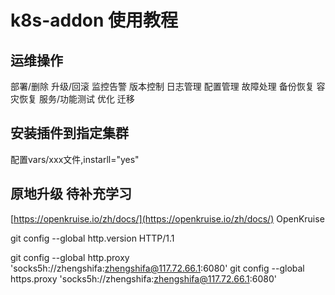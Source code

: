 # k8s-addon 使用教程

## 运维操作
部署/删除
升级/回滚
监控告警
版本控制
日志管理
配置管理
故障处理
备份恢复
容灾恢复
服务/功能测试
优化
迁移


## 安装插件到指定集群
配置vars/xxx文件,instarll="yes"

## 原地升级 待补充学习
[https://openkruise.io/zh/docs/](https://openkruise.io/zh/docs/)
OpenKruise

git config --global http.version HTTP/1.1

git config --global http.proxy 'socks5h://zhengshifa:zhengshifa@117.72.66.1:6080'
git config --global https.proxy 'socks5h://zhengshifa:zhengshifa@117.72.66.1:6080'
